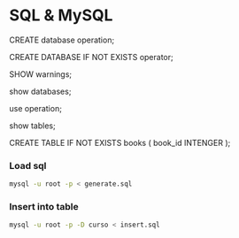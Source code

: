 # SQL & MySQL

CREATE database operation; 

CREATE DATABASE IF NOT EXISTS operator;

SHOW warnings;

show databases;

use operation;

show tables;

<!--><!-->

CREATE TABLE IF NOT EXISTS books (
  book_id INTENGER
);

### Load sql

```bash
mysql -u root -p < generate.sql
```

### Insert into table

```bash
mysql -u root -p -D curso < insert.sql
```